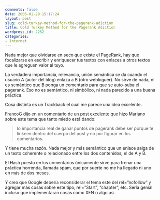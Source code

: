 ```yaml
---
comments: false
date: 2005-01-28 15:17:24
layout: post
slug: cold-turkey-method-for-the-pagerank-adiction
title: Cold Turkey Method for the Pagerank Adiction
wordpress_id: 2252
categories:
- Internet
---
```


Nada mejor que olvidarse en seco que existe el PageRank, hay que focalizarse en escribir y enriquecer tus textos con enlaces a otros textos que le agreguen valor al tuyo.





La verdadera importancia, relevancia, unión semántica se da cuando el usuario A (autor del blog) enlaza a B (otro webloguer). No sirve de nada, ni es semántico que B ponga un comentario para que se auto-suba el pagerank. Eso no es semántico, ni simbólico, ni nada parecido a una buena práctica.





Cosa distinta es un Trackback el cual me parece una idea excelente.





[FrancoG](http://www.francog.com.ar/) dijo en un comentario de [un post excelente](http://www.uberbin.net/archivos/opinion/obsesion-por-el-pagerank.php) que hizo Mariano sobre este tema que tanto miedo está dando:





> lo importancia real de ganar puntos de pagerank debe ser porque te linkeen dentro del cuerpo del post y no por figurar en los comentarios.





Y tiene mucha razón. Nada mejor y más semántico que un enlace salga de un texto coherente o relacionado entre los dos contenidos, el de A y B.





El Hash puesto en los comentarios únicamente sirve para frenar una práctica horrenda, llamada spam, que por suerte no me ha llegado ni uno en más de dos meses.





Y creo que Google debería reconsiderar el tema este del rel=”nofollow” y agregar más cosas sobre este tipo, rel=”Start”, “chapter”, etc. Sería genial incluso que implementaran cosas como XFN o algo así.




 
